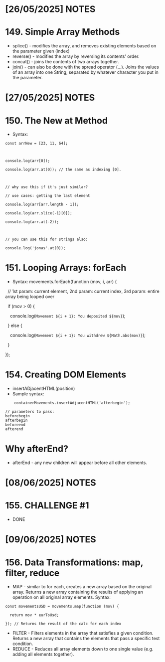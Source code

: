 
# [26/05/2025] NOTES

# 149. Simple Array Methods

- splice() - modifies the array, and removes existing elements based on the parameter given (index)
- reverse() - modifies the array by reversing its contents' order. 
- concat() - joins the contents of two arrays together.
- join() - can also be done with the spread operator (...). Joins the values of an array into one String, separated by whatever character you put in the parameter.

# [27/05/2025] NOTES

# 150. The New at Method

- Syntax: 
```
const arrNew = [23, 11, 64];

  

console.log(arr[0]);

console.log(arr.at(0)); // the same as indexing [0].

  

// why use this if it's just similar?

// use cases: getting the last element

console.log(arr[arr.length - 1]);

console.log(arr.slice(-1)[0]);

console.log(arr.at(-2));

  

// you can use this for strings also:

console.log('jonas'.at(0));
```

# 151. Looping Arrays: forEach

- Syntax: movements.forEach(function (mov, i, arr) {

  // 1st param: current element, 2nd param: current index, 3rd param: entire array being looped over

  if (mov > 0) {

    console.log(`Movement ${i + 1}: You deposited ${mov}`);

  } else {

    console.log(`Movement ${i + 1}: You withdrew ${Math.abs(mov)}`);

  }

});


# 154. Creating DOM Elements


- insertADjacentHTML(position)
- Sample syntax:
```
    containerMovements.insertAdjacentHTML('afterbegin');

// parameters to pass:
beforebegin
afterbegin
beforeend
afterend
```

# Why afterEnd?

- afterEnd - any new children will appear before all other elements.


# [08/06/2025] NOTES

# 155. CHALLENGE #1

- DONE
# [09/06/2025] NOTES

# 156. Data Transformations: map, filter, reduce

- MAP - similar to for each, creates a new array based on the original array. Returns a new array containing the results of applying an operation on all original array elements. 
Syntax:

```
const movementsUSD = movements.map(function (mov) {

  return mov * eurToUsd;

}); // Returns the result of the calc for each index 
```

- FILTER - Filters elements in the array that satisfies a given condition. Returns a new array that contains the elements that pass a specific test condition.
- REDUCE - Reduces all array elements down to one single value (e.g. adding all elements together).
 